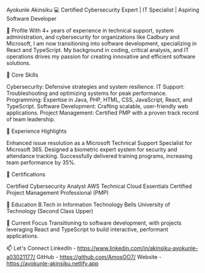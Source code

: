Ayokunle Akinsiku
💻 Certified Cybersecurity Expert | IT Specialist | Aspiring Software Developer

🔹 Profile
With 4+ years of experience in technical support, system administration, and cybersecurity for organizations like Cadbury and Microsoft, I am now transitioning into software development, specializing in React and TypeScript. My background in coding, critical analysis, and IT operations drives my passion for creating innovative and efficient software solutions.

🔹 Core Skills

Cybersecurity: Defensive strategies and system resilience.
IT Support: Troubleshooting and optimizing systems for peak performance.
Programming: Expertise in Java, PHP, HTML, CSS, JavaScript, React, and TypeScript.
Software Development: Crafting scalable, user-friendly web applications.
Project Management: Certified PMP with a proven track record of team leadership.

🔹 Experience Highlights

Enhanced issue resolution as a Microsoft Technical Support Specialist for Microsoft 365.
Designed a biometric expert system for security and attendance tracking.
Successfully delivered training programs, increasing team performance by 35%.

🔹 Certifications

Certified Cybersecurity Analyst
AWS Technical Cloud Essentials
Certified Project Management Professional (PMP)

🔹 Education
B.Tech in Information Technology
Bells University of Technology (Second Class Upper)

🔹 Current Focus
Transitioning to software development, with projects leveraging React and TypeScript to build interactive, performant applications.

📫 Let's Connect
LinkedIn - https://www.linkedin.com/in/akinsiku-ayokunle-a03021177/
GitHub - https://github.com/AmosOO7/
Website - https://ayokunle-akinsiku.netlify.app
